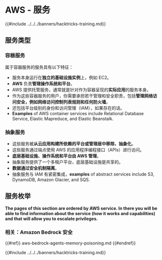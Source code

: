 # AWS - 服务

{{#include ../../../banners/hacktricks-training.md}}

## 服务类型

### 容器服务

属于容器服务的服务具有以下特征：

- 服务本身运行在**独立的基础设施实例**上，例如 EC2。
- **AWS** 负责**管理操作系统和平台**。
- AWS 提供托管服务，通常就是针对作为容器呈现的**实际应用**的服务本身。
- 作为这些容器服务的用户，你需要承担若干管理和安全职责，包括**管理网络访问安全，例如网络访问控制列表规则和任何防火墙**。
- 还包括平台级别的身份和访问管理（IAM），如果存在的话。
- **Examples** of AWS container services include Relational Database Service, Elastic Mapreduce, and Elastic Beanstalk.

### 抽象服务

- 这些服务被**从云应用构建所依赖的平台或管理层中移除、抽象化**。
- 这些服务通过端点使用 AWS 的应用程序编程接口（APIs）进行访问。
- **底层基础设施、操作系统和平台由 AWS 管理**。
- 抽象服务提供了一个多租户平台，底层基础设施是共享的。
- **数据通过安全机制隔离**。
- 抽象服务与 IAM 有紧密集成，**examples** of abstract services include S3, DynamoDB, Amazon Glacier, and SQS.

## 服务枚举

**The pages of this section are ordered by AWS service. In there you will be able to find information about the service (how it works and capabilities) and that will allow you to escalate privileges.**


### 相关：Amazon Bedrock 安全

{{#ref}}
aws-bedrock-agents-memory-poisoning.md
{{#endref}}

{{#include ../../../banners/hacktricks-training.md}}
